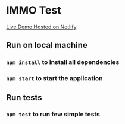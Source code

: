 # IMMO Test
[Live Demo Hosted on Netlify](https://immotest.netlify.app/).

## Run on local machine
### `npm install` to install all dependencies
### `npm start` to start the application

## Run tests
### `npm test` to run few simple tests




